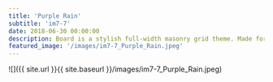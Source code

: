 ```yaml
---
title: 'Purple Rain'
subtitle: 'im7-7'
date: 2018-06-30 00:00:00
description: Board is a stylish full-width masonry grid theme. Made for designers, artists, photographers and developers to show off their best work.
featured_image: '/images/im7-7_Purple_Rain.jpeg'
---
```


![]({{ site.url }}{{ site.baseurl }}/images/im7-7_Purple_Rain.jpeg)


